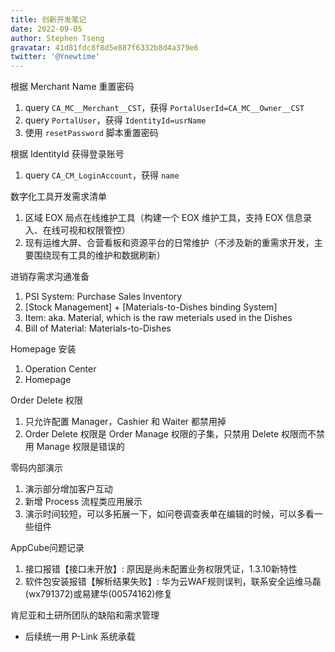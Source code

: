 ```yaml
---
title: 创新开发笔记
date: 2022-09-05
author: Stephen Tseng
gravatar: 41d81fdc8f8d5e887f6332b8d4a379e6
twitter: '@Ynewtime'
---
```


根据 Merchant Name 重置密码
1. query `CA_MC__Merchant__CST`，获得 `PortalUserId=CA_MC__Owner__CST`
2. query `PortalUser`，获得 `IdentityId=usrName`
3. 使用 `resetPassword` 脚本重置密码

根据 IdentityId 获得登录账号
1. query `CA_CM_LoginAccount`，获得 `name`

数字化工具开发需求清单
1. 区域 EOX 局点在线维护工具（构建一个 EOX 维护工具，支持 EOX 信息录入、在线可视和权限管控）
2. 现有运维大屏、合营看板和资源平台的日常维护（不涉及新的重需求开发，主要围绕现有工具的维护和数据刷新）

进销存需求沟通准备
1. PSI System: Purchase Sales Inventory
2. [Stock Management] + [Materials-to-Dishes binding System]
3. Item: aka. Material, which is the raw meterials used in the Dishes
4. Bill of Material: Materials-to-Dishes

Homepage 安装
1. Operation Center
2. Homepage

Order Delete 权限
1. 只允许配置 Manager，Cashier 和 Waiter 都禁用掉
2. Order Delete 权限是 Order Manage 权限的子集，只禁用 Delete 权限而不禁用 Manage 权限是错误的

零码内部演示
1. 演示部分增加客户互动
2. 新增 Process 流程类应用展示
3. 演示时间较短，可以多拓展一下，如问卷调查表单在编辑的时候，可以多看一些组件

AppCube问题记录
1. 接口报错【接口未开放】: 原因是尚未配置业务权限凭证，1.3.10新特性
2. 软件包安装报错【解析结果失败】: 华为云WAF规则误判，联系安全运维马磊(wx791372)或易建华(00574162)修复

肯尼亚和土研所团队的缺陷和需求管理
+ 后续统一用 P-Link 系统承载
